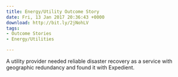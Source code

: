 ```yaml
---
title: Energy/Utility Outcome Story
date: Fri, 13 Jan 2017 20:36:43 +0000
download: http://bit.ly/2jNohLV
tags:
- Outcome Stories
- Energy/Utilities

---
```

A utility provider needed reliable disaster recovery as a service with geographic redundancy and found it with Expedient.